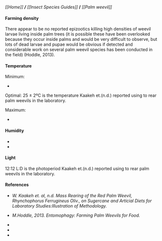 _[[Home]] **/** [[Insect Species Guides]]_ **/** _[[Palm weevil]]_


#### Farming density

There appear to be no reported epizootics killing high densities of weevil larvae living inside palm trees (it is possible these have been overlooked because they occur inside palms and would be very difficult to observe, but lots of dead larvae and pupae would be obvious if detected and considerable work on several palm weevil species has been conducted in the field) (Hoddle, 2013).

#### Temperature

Minimum: 

-

Optimal:  25 ± 2ºC is the temperature Kaakeh et.(n.d.) reported using to rear palm weevils in the laboratory. 

Maximum: 

-


#### Humidity

-
-

#### Light

12:12 L:D is the photoperiod Kaakeh et.(n.d.) reported using to rear palm weevils in the laboratory.





#### References

* _W. Kaakeh et. al, n.d. Mass Rearing of the Red Palm Weevil, Rhynchophorus Ferrugineus Oliv., on Sugercane and Articial Diets for Laboratory Studies:Illustration of Methodology._

* _M.Hoddle, 2013. Entomophagy: Farming Palm Weevils for Food._

-
-
-
